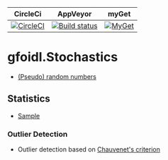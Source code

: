 | CircleCi | AppVeyor | myGet |  
| -- | -- | -- |  
| [![CircleCI](https://circleci.com/gh/gfoidl/Stochastics/tree/master.svg?style=svg)](https://circleci.com/gh/gfoidl/Stochastics/tree/master) | [![Build status](https://ci.appveyor.com/api/projects/status/a0r3j3rygrwg4nx4/branch/master?svg=true)](https://ci.appveyor.com/project/GntherFoidl/stochastics/branch/master) | [![MyGet](https://img.shields.io/myget/gfoidl/v/gfoidl.Stochastics.svg?style=flat-square)](https://www.myget.org/feed/gfoidl/package/nuget/gfoidl.Stochastics) |  

# gfoidl.Stochastics

* [(Pseudo) random numbers](doc/RandomNumberGenerator.md)

## Statistics

* [Sample](doc/Statistics/Sample.md)  

### Outlier Detection

* Outlier detection based on [Chauvenet's criterion](doc/Statistics/OutlierDetection/ChauvenetOutlierDetection.md)